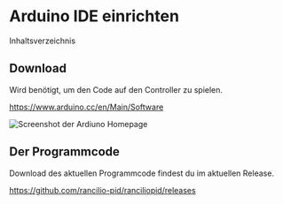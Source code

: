 # Arduino IDE einrichten

Inhaltsverzeichnis

## Download

Wird benötigt, um den Code auf den Controller zu spielen.

https://www.arduino.cc/en/Main/Software

![Screenshot der Ardiuno Homepage](http://rancilio-pid.de/wp-content/uploads/2018/10/1.png)

## Der Programmcode

Download des aktuellen Programmcode findest du im aktuellen Release.

https://github.com/rancilio-pid/ranciliopid/releases
